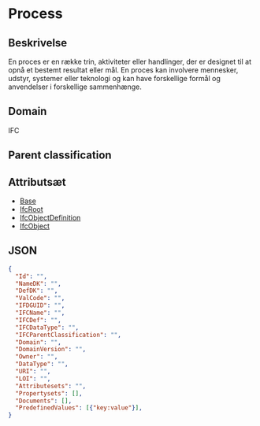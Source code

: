 # Process

## Beskrivelse

En proces er en række trin, aktiviteter eller handlinger, der er designet til at opnå et bestemt resultat eller mål. En proces kan involvere mennesker, udstyr, systemer eller teknologi og kan have forskellige formål og anvendelser i forskellige sammenhænge.

## Domain

IFC

## Parent classification

## Attributsæt

- [Base](../../../GroupsOfAttributes/Base.md)
- [IfcRoot](../../../GroupsOfAttributes/IfcRoot.md)
- [IfcObjectDefinition](../../../GroupsOfAttributes/IfcObjectDefinition.md)
- [IfcObject](../../../GroupsOfAttributes/IfcObject.md)

## JSON

```json
{
  "Id": "",
  "NameDK": "",
  "DefDK": "",
  "ValCode": "",
  "IFDGUID": "",
  "IFCName": "",
  "IFCDef": "",
  "IFCDataType": "",
  "IFCParentClassification": "",
  "Domain": "",
  "DomainVersion": "",
  "Owner": "",
  "DataType": "",
  "URI": "",
  "LOI": "",
  "Attributesets": "",
  "Propertysets": [],
  "Documents": [],
  "PredefinedValues": [{"key:value"}],
}
```
